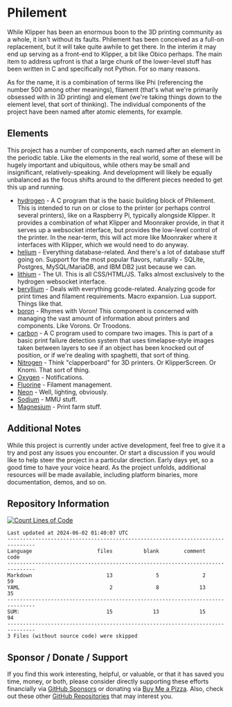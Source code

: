 # Philement
While Klipper has been an enormous boon to the 3D printing community as a whole, it isn't without its faults. Philement has been conceived as a full-on replacement, but it will take quite awhile to get there. In the interim it may end up serving as a front-end to Klipper, a bit like Obico perhaps. The main item to address upfront is that a large chunk of the lower-level stuff has been written in C and specifically not Python. For so many reasons. 

As for the name, it is a combination of terms like Phi (referencing the number 500 among other meanings), filament (that's what we're primarily obsessed with in 3D printing) and element (we're taking things down to the element level, that sort of thinking). The individual components of the project have been named after atomic elements, for example.

## Elements
This project has a number of components, each named after an element in the periodic table. Like the elements in the real world, some of these will be hugely important and ubiquitous, while others may be small and insignificant, relatively-speaking. And development will likely be equally unbalanced as the focus shifts around to the different pieces needed to get this up and running.
- [hydrogen](https://github.com/500Foods/Philement/tree/main/001-hydrogen) - A C program that is the basic building block of Philement. This is intended to run on or close to the printer (or perhaps control several printers), like on a Raspberry Pi, typically alongside Klipper. It provides a combination of what Klipper and Moonraker provide, in that it serves up a websocket interface, but provides the low-level control of the printer. In the near-term, this will act more like Moonraker where it interfaces with Klipper, which we would need to do anyway.
- [helium](https://github.com/500Foods/Philement/tree/main/002-helium) - Everything database-related. And there's a lot of database stuff going on. Support for the most popular flavors, naturally - SQLite, Postgres, MySQL/MariaDB, and IBM DB2 just because we can.
- [lithium](https://github.com/500Foods/Philement/tree/main/003-lithum) - The UI. This is all CSS/HTML/JS. Talks almost exclusively to the hydrogen websocket interface. 
- [beryllium](https://github.com/500Foods/Philement/tree/main/004-beryllium) - Deals with everything gcode-related. Analyzing gcode for print times and filament requirements. Macro expansion. Lua support. Things like that.
- [boron](https://github.com/500Foods/Philement/tree/main/005-boron) - Rhymes with Voron! This component is concerned with managing the vast amount of information about printers and components. Like Vorons. Or Troodons.
- [carbon](https://github.com/500Foods/Philement/tree/main/006-carbon) - A C program used to compare two images. This is part of a basic print failure detection system that uses timelapse-style images taken between layers to see if an object has been knocked out of position, or if we're dealing with spaghetti, that sort of thing.
- [Nitrogen](https://github.com/500Foods/Philement/tree/main/007-nitrogen) - Think "clapperboard" for 3D printers. Or KlipperScreen. Or Knomi. That sort of thing.  
- [Oxygen](https://github.com/500Foods/Philement/tree/main/008-oxygen) - Notifications.
- [Fluorine](https://github.com/500Foods/Philement/tree/main/009-fluorine) - Filament management.
- [Neon](https://github.com/500Foods/Philement/tree/main/010-neon) - Well, lighting, obviously.
- [Sodium](https://github.com/500Foods/Philement/tree/main/011-sodium) - MMU stuff.
- [Magnesium](https://github.com/500Foods/Philement/tree/main/012-magnesium) - Print farm stuff.

## Additional Notes
While this project is currently under active development, feel free to give it a try and post any issues you encounter.  Or start a discussion if you would like to help steer the project in a particular direction.  Early days yet, so a good time to have your voice heard.  As the project unfolds, additional resources will be made available, including platform binaries, more documentation, demos, and so on.

## Repository Information 
[![Count Lines of Code](https://github.com/500Foods/Template/actions/workflows/main.yml/badge.svg)](https://github.com/500Foods/Template/actions/workflows/main.yml)
<!--CLOC-START -->
```
Last updated at 2024-06-02 01:40:07 UTC
-------------------------------------------------------------------------------
Language                     files          blank        comment           code
-------------------------------------------------------------------------------
Markdown                        13              5              2             59
YAML                             2              8             13             35
-------------------------------------------------------------------------------
SUM:                            15             13             15             94
-------------------------------------------------------------------------------
3 Files (without source code) were skipped
```
<!--CLOC-END-->

## Sponsor / Donate / Support
If you find this work interesting, helpful, or valuable, or that it has saved you time, money, or both, please consider directly supporting these efforts financially via [GitHub Sponsors](https://github.com/sponsors/500Foods) or donating via [Buy Me a Pizza](https://www.buymeacoffee.com/andrewsimard500). Also, check out these other [GitHub Repositories](https://github.com/500Foods?tab=repositories&q=&sort=stargazers) that may interest you.
